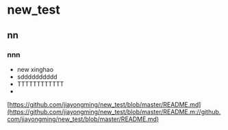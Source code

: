 # new_test
## nn
### nnn
* new xinghao
* sdddddddddd
* TTTTTTTTTTTT
*
[https://github.com/jiayongming/new_test/blob/master/README.md](https://github.com/jiayongming/new_test/blob/master/README.m://github.com/jiayongming/new_test/blob/master/README.md)

